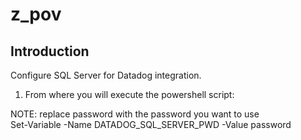 # z_pov  
  
Introduction  
-  
  
Configure SQL Server for Datadog integration.  
  
1) From where you will execute the powershell script:

NOTE: replace password with the password you want to use  
Set-Variable -Name DATADOG_SQL_SERVER_PWD -Value password
